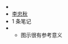 - 
- [李忠秋](https://www.amazon.cn/s/ref=as_li_ss_tl?_encoding=UTF8&camp=536&creative=3132&field-keywords=%E9%80%8F%E8%BF%87%E7%BB%93%E6%9E%84%E7%9C%8B%E4%B8%96%E7%95%8C%EF%BC%9A%E6%B4%9E%E6%82%89%E6%9C%AC%E8%B4%A8%E7%9A%84%E6%80%9D%E8%80%83%E8%89%BA%E6%9C%AF&linkCode=ur2&tag=llll1-23&url=search-alias%3Dbooks)
- 1 条笔记
- * 图示很有参考意义
